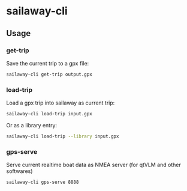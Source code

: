 # sailaway-cli


## Usage

### get-trip
Save the current trip to a gpx file:

```bash
sailaway-cli get-trip output.gpx
```

### load-trip
Load a gpx trip into sailaway as current trip:

```bash
sailaway-cli load-trip input.gpx
```

Or as a library entry:

```bash
sailaway-cli load-trip --library input.gpx
```

### gps-serve
Serve current realtime boat data as NMEA server (for qtVLM and other softwares)

```bash
sailaway-cli gps-serve 8888
```


